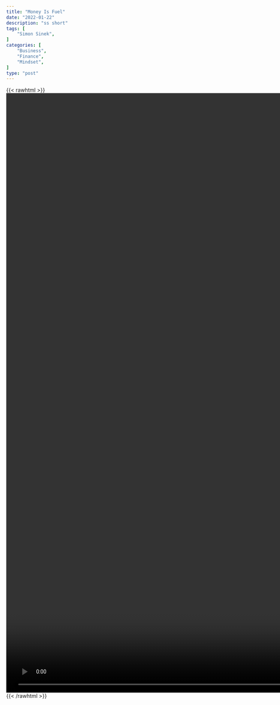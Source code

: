 ```yaml
---
title: "Money Is Fuel"
date: "2022-01-22"
description: "ss short"
tags: [
    "Simon Sinek",
]
categories: [
    "Business",
    "Finance",
    "Mindset",
]
type: "post"
---
```

{{< rawhtml >}}
    <video style="height:40vh;width:auto" overflow="hidden" controls>
        <source src="https://clips.dev00ps.com/Simon_Sinek/money_is_fuel.mp4" type="video/mp4"> 
    </video>
{{< /rawhtml >}}    
